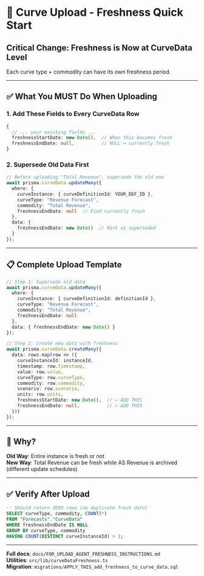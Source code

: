 # 🚀 Curve Upload - Freshness Quick Start

## Critical Change: Freshness is Now at CurveData Level

Each curve type + commodity can have its own freshness period.

---

## ✅ What You MUST Do When Uploading

### 1. Add These Fields to Every CurveData Row

```typescript
{
  // ... your existing fields ...
  freshnessStartDate: new Date(),  // When this becomes fresh
  freshnessEndDate: null,          // NULL = currently fresh
}
```

### 2. Supersede Old Data First

```typescript
// Before uploading "Total Revenue", supersede the old one
await prisma.curveData.updateMany({
  where: {
    curveInstance: { curveDefinitionId: YOUR_DEF_ID },
    curveType: "Revenue Forecast",
    commodity: "Total Revenue",
    freshnessEndDate: null  // Find currently fresh
  },
  data: {
    freshnessEndDate: new Date()  // Mark as superseded
  }
});
```

---

## 📋 Complete Upload Template

```typescript
// Step 1: Supersede old data
await prisma.curveData.updateMany({
  where: {
    curveInstance: { curveDefinitionId: definitionId },
    curveType: "Revenue Forecast",
    commodity: "Total Revenue",
    freshnessEndDate: null
  },
  data: { freshnessEndDate: new Date() }
});

// Step 2: Create new data with freshness
await prisma.curveData.createMany({
  data: rows.map(row => ({
    curveInstanceId: instanceId,
    timestamp: row.timestamp,
    value: row.value,
    curveType: row.curveType,
    commodity: row.commodity,
    scenario: row.scenario,
    units: row.units,
    freshnessStartDate: new Date(),  // ← ADD THIS
    freshnessEndDate: null,          // ← ADD THIS
  }))
});
```

---

## 🎯 Why?

**Old Way**: Entire instance is fresh or not  
**New Way**: Total Revenue can be fresh while AS Revenue is archived (different update schedules)

---

## ✅ Verify After Upload

```sql
-- Should return ZERO rows (no duplicate fresh data)
SELECT curveType, commodity, COUNT(*) 
FROM "Forecasts"."CurveData"
WHERE freshnessEndDate IS NULL
GROUP BY curveType, commodity
HAVING COUNT(DISTINCT curveInstanceId) > 1;
```

---

**Full docs**: `docs/FOR_UPLOAD_AGENT_FRESHNESS_INSTRUCTIONS.md`  
**Utilities**: `src/lib/curveDataFreshness.ts`  
**Migration**: `migrations/APPLY_THIS_add_freshness_to_curve_data.sql`

